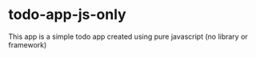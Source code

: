 # todo-app-js-only
This app is a simple todo app created using pure javascript (no library or framework)
